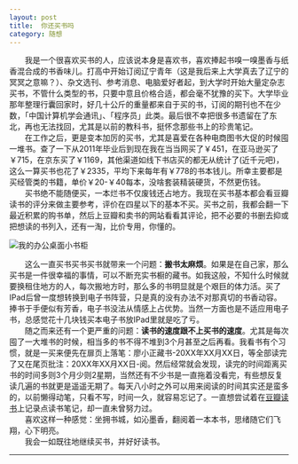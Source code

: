 ```yaml
---
layout: post  
title:  你还买书吗  
category: 随想  
---
```

&emsp;&emsp;我是一个很喜欢买书的人，应该说本身是喜欢书，喜欢捧起书嗅一嗅墨香与纸香混合成的书香味儿。打高中开始订阅辽宁青年（这是我后来上大学真去了辽宁的冥冥之意嘛？）、杂文选刊、参考消息、电脑爱好者起，到大学时开始大量定杂志买书，不管什么类型的书，只要中意且价格合适，都会毫不犹豫的买下。大学毕业那年整理行囊回家时，好几十公斤的重量都来自于买的书，订阅的期刊也不在少数，「中国计算机学会通讯」、「程序员」此类。最后很不幸把很多书遗留在了东北，再也无法找回，尤其是以前的教科书，挺怀念那些书上的珍贵笔记。  
&emsp;&emsp;在工作之后，更是变本加厉的买书，尤其是喜爱在各种电商图书大促的时候囤一堆书。查了一下从2011年毕业后到现在我在当当网买了￥451，在亚马逊买了￥715，在京东买了￥1169，其他渠道如线下书店买的都无从统计了(近千元吧)，这么一算买书也花了￥2335，平均下来每年有￥778的书本钱儿。所幸主要都是买经管类的书籍，单价￥20-￥40每本，没啥套装精装硬货，不然更伤钱。  
&emsp;&emsp;买书绝不能随便买，一本烂书不仅废钱还占地方。我现在买书基本都会看豆瓣读书的评分来做主要参考，评价在四星以下的基本不买。买书之前，我都会翻一下最近积累的购书单，然后上豆瓣和卖书的网站看看其评论，把不必要的书删去抑或把想读的书列入，还有一淘，比价专用，你懂的。  

![我的办公桌面小书柜](http://cdn.28story.com/github/2014111001.jpg?imageView2/2/w/300)  

&emsp;&emsp;这么一直买书买书买书就带来一个问题：**搬书太麻烦**。如果是在自己家，那么买书是一件很幸福的事情，可以不断充实书橱的藏书。如我这般，不知什么时候就要换租住地方的人，每次搬地方时，那么多的书明显就是个艰巨的体力活。买了IPad后曾一度想转换到电子书阵营，只是真的没有办法不对那真切的书香动容。捧书于手便似有芳香，电子书没法从情感上占优势。当然一方面也是不适应用电子书，总感觉花十几块钱买本电子书放IPad里就是吃了亏。  
&emsp;&emsp;随之而来还有一个更严重的问题：**读书的速度跟不上买书的速度**。尤其是每次囤了一大堆书的时候，相当多的书不得不堆到3个月甚至之后再看。我看书有个习惯，就是一买来便先在扉页上落笔：廖小正藏书-20XX年XX月XX日，等全部读完了又在尾页批注：20XX年XX月XX日-阅。然后经常就会发现，读完的时间距离买书的时间多则3个月少则2星期，当然还有不少书是一直拖着没看完，有些想反复读几遍的书就更是遥遥无期了。每天八小时之外可以用来阅读的时间其实还是蛮多的，以前懒得动笔，只看不写，时间一久，就容易忘记了。一直想尝试着在[豆瓣读书](http://book.douban.com/people/pinnines/annotation/)上记录点读书笔记，却一直未曾努力过。  
&emsp;&emsp;喜欢这样一种感觉：坐拥书城，如沁墨香，翻阅着一本本书，思绪随它们飞翔，心下明亮。  
&emsp;&emsp;我会一如既往地继续买书，并好好读书。
- - -
